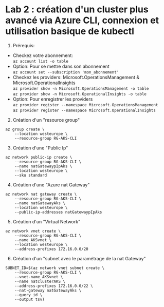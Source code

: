 # Lab 2 : création d'un cluster plus avancé via Azure CLI, connexion et utilisation basique de kubectl
1. Prérequis:<br>
- Checkez votre abonnement:<br> `az account list -o table`
- Option: Pour se mettre dans son abonnement <br> `az account set --subscription 'mon_abonnement'`
- Checkez les providers: Microsoft.OperationsManagement & Microsoft.OperationalInsights<br>
`az provider show -n Microsoft.OperationsManagement -o table`<br>
`az provider show -n Microsoft.OperationalInsights -o table`<br>
- Option: Pour enregistrer les providers<br>
`az provider register --namespace Microsoft.OperationsManagement`<br>
`az provider register --namespace Microsoft.OperationalInsights`<br>

2. Création d'un "resource group"<br>
```
az group create \
    --location westeurope \
    --resource-group RG-AKS-CLI
```
3. Création d'une "Public Ip" <br>
```
az network public-ip create \
    --resource-group RG-AKS-CLI \
    --name natGatewaypIpAks \
    --location westeurope \
    --sku standard  
```
4. Création d'une "Azure nat Gateway" <br>
```
az network nat gateway create \
    --resource-group RG-AKS-CLI \
    --name natGatewayAks \
    --location westeurope \
    --public-ip-addresses natGatewaypIpAks

```
5. Création d'un "Virtual Network" <br>
```
az network vnet create \
    --resource-group RG-AKS-CLI \
    --name AKSvnet \
    --location westeurope \
    --address-prefixes 172.16.0.0/20
```
6. Création d'un "subnet avec le paramétrage de la nat Gateway" <br>
```
SUBNET_ID=$(az network vnet subnet create \
    --resource-group RG-AKS-CLI \
    --vnet-name AKSvnet \
    --name natclusterAKS \
    --address-prefixes 172.16.0.0/22 \
    --nat-gateway natGatewayAks \
    --query id \
    --output tsv)
```



